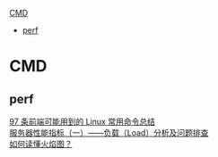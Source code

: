 [CMD](#cmd)
  - [perf](#perf)

# CMD

## perf

[97 条前端可能用到的 Linux 常用命令总结](https://mp.weixin.qq.com/s/DuMVH1-kxkIpUzxDs7p4og)<br>
[服务器性能指标（一）——负载（Load）分析及问题排查](https://mp.weixin.qq.com/s/s4MkM6UDo5TOLhfnZadGsQ)<br>
[如何读懂火焰图？](https://mp.weixin.qq.com/s/ujYSGr_UphO4IkNt12BbXg)

